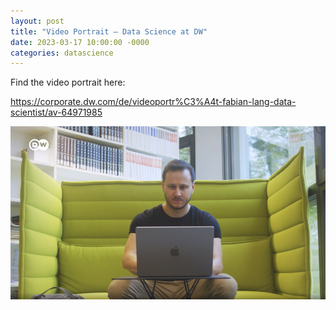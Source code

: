 ```yaml
---
layout: post
title: "Video Portrait – Data Science at DW"
date: 2023-03-17 10:00:00 -0000
categories: datascience
---
```


Find the video portrait here:

<a href="https://corporate.dw.com/de/videoportr%C3%A4t-fabian-lang-data-scientist/av-64971985" target="_blank">https://corporate.dw.com/de/videoportr%C3%A4t-fabian-lang-data-scientist/av-64971985</a>


<a href="https://corporate.dw.com/de/videoportr%C3%A4t-fabian-lang-data-scientist/av-64971985" target="_blank"><img src="/images/dw-ds-video.png"></a>
